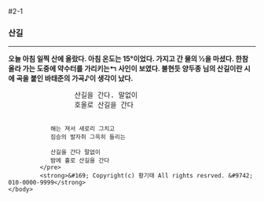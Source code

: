 #2-1 

<!DOCTYPE html>
<html>
    <head>
        <meta charset="UTP=8">
        <title> 산길 </title>
    </head>
    <body>
        <h3>산길</h3>
        <hr>
        <p><strong>오늘 아침 일찍 산에 올랐다. 아침 온도는 15&#176;이었다. 가지고 간 물의 &#189;을 마셨다. 한참 올라 가는 도중에 약수터를 가리키는&#8624; 사인이 보였다.
             불현듯 양두종 님의 산길이란 시에 곡을 붙인 바태준의 가곡&#9834;이 생각이 났다.</strong></p>
             <pre>
                산길을 간다. 말없이
                호올로 산길을 간다
        
                해는 져서 새로리 그치고
                짐승의 발자취 그윽히 들리는
        
                산길을 간다 말없이
                밤에 홀로 산길을 간다
             </pre>
             <strong>&#169; Copyright(c) 황기태 All rights resrved. &#9742; 010-0000-9999</strong>
    </body>
</html>

